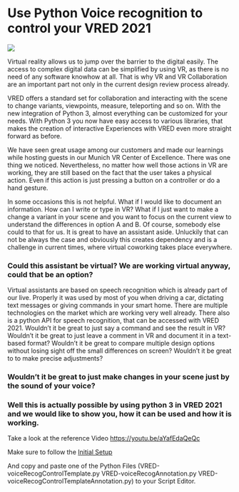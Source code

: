 # Use Python Voice recognition to control your VRED 2021

![](VRED-voiceRecogControlTemplate.gif)

Virtual reality allows us to jump over the barrier to the digital easily.
The access to complex digital data can be simplified by using VR, as there is no need of any software knowhow at all.
That is why VR and VR Collaboration are an important part not only in the current design review process already.


VRED offers a standard set for collaboration and interacting with the scene to change variants, viewpoints, measure, teleporting and so on.
With the new integration of Python 3, almost everything can be customized for your needs.
With Python 3 you now have easy access to various libraries, that makes the creation of interactive Experiences with VRED even more straight forward as before.


We have seen great usage among our customers and made our learnings while hosting guests in our Munich VR Center of Excellence.
There was one thing we noticed.
Nevertheless, no matter how well those actions in VR are working, they are still based on the fact that the user takes a physical action. Even if this action is just pressing a button on a controller or do a hand gesture.


In some occasions this is not helpful. What if I would like to document an information. How can I write or type in VR?
What if I just want to make a change a variant in your scene and you want to focus on the current view to understand the differences in option A and B.
Of course, somebody else could to that for us. It is great to have an assistant aside. Unluckily that can not be always the case and obviously this creates dependency and is a challenge in current times, where virtual coworking takes place everywhere.


### Could this assistant be virtual? We are working virtual anyway, could that be an option? 
Virtual assistants are based on speech recognition which is already part of our live. Properly it was used by most of you when driving a car, dictating text messages or giving commands in your smart home. There are multiple technologies on the market which are working very well already. 
There also is a python API for speech recognition, that can be accessed with VRED 2021.
Wouldn’t it be great to just say a command and see the result in VR?
Wouldn’t it be great to just leave a comment in VR and document it in a text-based format?
Wouldn’t it be great to compare multiple design options without losing sight off the small differences on screen?
Wouldn’t it be great to to make precise adjustments?
### Wouldn’t it be great to just make changes in your scene just by the sound of your voice?

### Well this is actually possible by using python 3 in VRED 2021 and we would like to show you, how it can be used and how it is working.

Take a look at the reference Video https://youtu.be/aYafEdaQeQc

Make sure to follow the [Initial Setup](InitialSetup.md)

And copy and paste one of the Python Files (VRED-voiceRecogControlTemplate.py VRED-voiceRecogAnnotation.py VRED-voiceRecogControlTemplateAnnotation.py) to your Script Editor.

